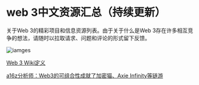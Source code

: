 # web 3中文资源汇总（持续更新）
关于Web 3的精彩项目和信息资源列表。由于关于什么是Web 3存在许多相互竞争的想法，请随时以拉取请求、问题和评论的形式留下反馈。

![iamges](https://github.com/web3-crypto-lab/web3/blob/main/docs/img/web3.jpeg)

[Web 3 Wiki定义](https://en.wikipedia.org/wiki/Web3)

[a16z分析师：Web3的可组合性成就了加密猫、Axie Infinity等链游](https://www.jinse.com/blockchain/1177567.html)
